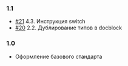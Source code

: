 ### 1.1

- [#21](https://github.com/index0h/php-conventions/issues/21) 4.3. Инструкция switch
- [#20](https://github.com/index0h/php-conventions/issues/20) 2.2. Дублирование типов в docblock

### 1.0

- Оформление базового стандарта

